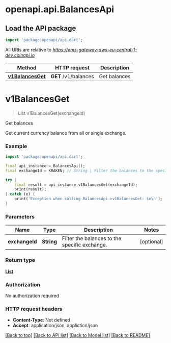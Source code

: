 # openapi.api.BalancesApi

## Load the API package
```dart
import 'package:openapi/api.dart';
```

All URIs are relative to *https://ems-gateway-aws-eu-central-1-dev.coinapi.io*

Method | HTTP request | Description
------------- | ------------- | -------------
[**v1BalancesGet**](BalancesApi.md#v1balancesget) | **GET** /v1/balances | Get balances


# **v1BalancesGet**
> List<Balance> v1BalancesGet(exchangeId)

Get balances

Get current currency balance from all or single exchange.

### Example
```dart
import 'package:openapi/api.dart';

final api_instance = BalancesApi();
final exchangeId = KRAKEN; // String | Filter the balances to the specific exchange.

try {
    final result = api_instance.v1BalancesGet(exchangeId);
    print(result);
} catch (e) {
    print('Exception when calling BalancesApi->v1BalancesGet: $e\n');
}
```

### Parameters

Name | Type | Description  | Notes
------------- | ------------- | ------------- | -------------
 **exchangeId** | **String**| Filter the balances to the specific exchange. | [optional] 

### Return type

[**List<Balance>**](Balance.md)

### Authorization

No authorization required

### HTTP request headers

 - **Content-Type**: Not defined
 - **Accept**: application/json, appliction/json

[[Back to top]](#) [[Back to API list]](../README.md#documentation-for-api-endpoints) [[Back to Model list]](../README.md#documentation-for-models) [[Back to README]](../README.md)

